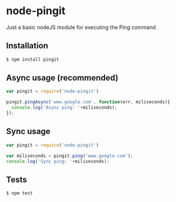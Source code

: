 # node-pingit
Just a basic nodeJS module for executing the Ping command
 
Installation
------------

``` bash
$ npm install pingit
```

Async usage (recommended)
---------

```js
var pingit = require('node-pingit')

pingit.pingAsync('www.google.com', function(err, miliseconds){
  console.log('Async ping: '+miliseconds); 
});
```

Sync usage
---------

```js
var pingit = require('node-pingit')

var miliseconds = pingit.ping('www.google.com');
console.log('Sync ping: '+miliseconds); 
```

Tests
-----

``` bash
$ npm test
```